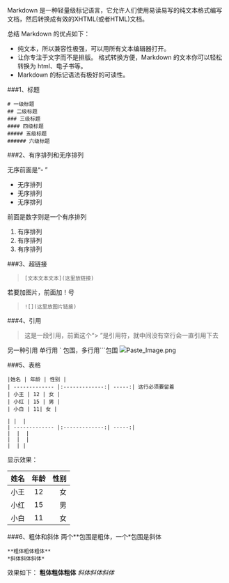 Markdown 是一种轻量级标记语言，它允许人们使用易读易写的纯文本格式编写文档，然后转换成有效的XHTML(或者HTML)文档。

总结 Markdown 的优点如下：

- 纯文本，所以兼容性极强，可以用所有文本编辑器打开。
- 让你专注于文字而不是排版。
格式转换方便，Markdown 的文本你可以轻松转换为 html、电子书等。
- Markdown 的标记语法有极好的可读性。

###1、标题
```  
# 一级标题
## 二级标题
### 三级标题
#### 四级标题
##### 五级标题
###### 六级标题 
```
###2、有序排列和无序排列

无序前面是“- ”

- 无序排列
- 无序排列
- 无序排列

前面是数字则是一个有序排列

1. 有序排列
2. 有序排列
3. 有序排列

###3、超链接

> `[文本文本文本](这里放链接)`

若要加图片，前面加！号

> `![](这里放图片链接)`

###4、引用
> 这是一段引用，前面这个“> ”是引用符，就中间没有空行会一直引用下去

另一种引用
单行用 ` 包围，多行用```包围
![](http://upload-images.jianshu.io/upload_images/5932353-bd7b8781baaeeaaf.png?imageMogr2/auto-orient/strip%7CimageView2/2/w/1240)Paste_Image.png

###5、表格
```
|姓名 | 年龄 | 性别 |
| ------------- |:-------------:| -----:| 这行必须要留着
| 小王 | 12 | 女 |
| 小红 | 15 | 男 |
| 小白 | 11| 女 |

| |  |
| ------------- |:-------------:| -----:| 
|  |  | 
|  |  | 
|  | |
```
显示效果：

|姓名 | 年龄 | 性别 |
| ------------- |:-------------:| -----:|
| 小王 | 12 | 女 |
| 小红 | 15 | 男 |
| 小白 | 11| 女 |






###6、粗体和斜体
两个**包围是粗体，一个*包围是斜体

```
**粗体粗体粗体**
*斜体斜体斜体* 
```

效果如下：
**粗体粗体粗体**
*斜体斜体斜体*
